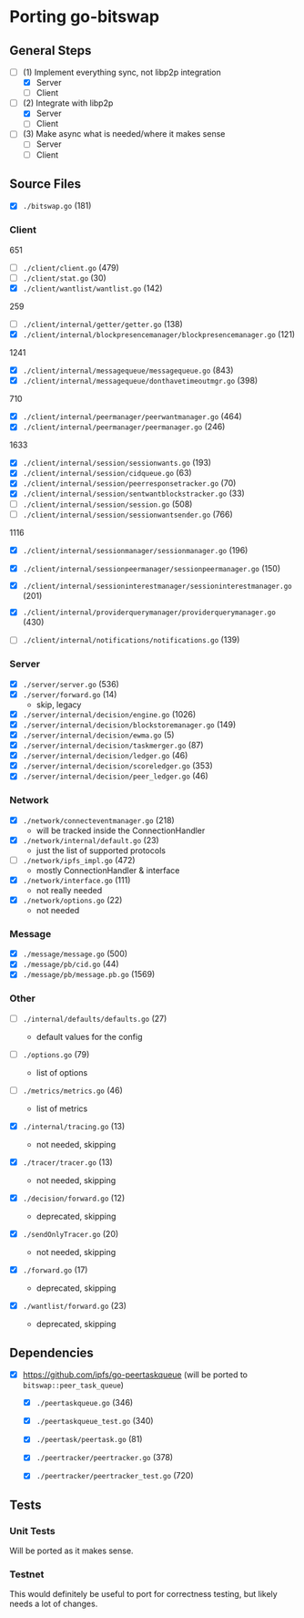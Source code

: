 # Porting go-bitswap 

## General Steps

- [ ] (1) Implement everything sync, not libp2p integration
  - [x] Server
  - [ ] Client
- [ ] (2) Integrate with libp2p
  - [x] Server
  - [ ] Client
- [ ] (3) Make async what is needed/where it makes sense
  - [ ] Server
  - [ ] Client

## Source Files

- [x] `./bitswap.go` (181)

### Client

651
- [ ] `./client/client.go` (479)
- [ ] `./client/stat.go` (30)
- [x] `./client/wantlist/wantlist.go` (142)

259
- [ ] `./client/internal/getter/getter.go` (138)
- [x] `./client/internal/blockpresencemanager/blockpresencemanager.go` (121)

1241
- [x] `./client/internal/messagequeue/messagequeue.go` (843)
- [x] `./client/internal/messagequeue/donthavetimeoutmgr.go` (398)

710
- [x] `./client/internal/peermanager/peerwantmanager.go` (464)
- [x] `./client/internal/peermanager/peermanager.go` (246)

1633
- [x] `./client/internal/session/sessionwants.go` (193)
- [x] `./client/internal/session/cidqueue.go` (63)
- [x] `./client/internal/session/peerresponsetracker.go` (70)
- [x] `./client/internal/session/sentwantblockstracker.go` (33)
- [ ] `./client/internal/session/session.go` (508)
- [ ] `./client/internal/session/sessionwantsender.go` (766)

1116
- [x] `./client/internal/sessionmanager/sessionmanager.go` (196)
- [x] `./client/internal/sessionpeermanager/sessionpeermanager.go` (150)
- [x] `./client/internal/sessioninterestmanager/sessioninterestmanager.go` (201)
- [x] `./client/internal/providerquerymanager/providerquerymanager.go` (430)
- [ ] `./client/internal/notifications/notifications.go` (139)


### Server 

- [x] `./server/server.go` (536)
- [x] `./server/forward.go` (14)
    - skip, legacy
- [x] `./server/internal/decision/engine.go` (1026)
- [x] `./server/internal/decision/blockstoremanager.go` (149)
- [x] `./server/internal/decision/ewma.go` (5)
- [x] `./server/internal/decision/taskmerger.go` (87)
- [x] `./server/internal/decision/ledger.go` (46)
- [x] `./server/internal/decision/scoreledger.go` (353)
- [x] `./server/internal/decision/peer_ledger.go` (46)

### Network

- [x] `./network/connecteventmanager.go` (218)
  - will be tracked inside the ConnectionHandler
- [x] `./network/internal/default.go` (23)
  - just the list of supported protocols
- [ ] `./network/ipfs_impl.go` (472)
  - mostly ConnectionHandler & interface
- [x] `./network/interface.go` (111)
  - not really needed
- [x] `./network/options.go` (22)
  - not needed

### Message

- [x] `./message/message.go` (500)
- [x] `./message/pb/cid.go` (44)
- [x] `./message/pb/message.pb.go` (1569)

### Other

- [ ] `./internal/defaults/defaults.go` (27)
  - default values for the config
- [ ] `./options.go` (79)
  - list of options
- [ ] `./metrics/metrics.go` (46)


  - list of metrics
- [x] `./internal/tracing.go` (13)
  - not needed, skipping
- [x] `./tracer/tracer.go` (13)
  - not needed, skipping
- [x] `./decision/forward.go` (12)
  - deprecated, skipping
- [x] `./sendOnlyTracer.go` (20)
  - not needed, skipping
- [x] `./forward.go` (17)
  - deprecated, skipping
- [x] `./wantlist/forward.go` (23)
  - deprecated, skipping

## Dependencies

- [x] https://github.com/ipfs/go-peertaskqueue (will be ported to `bitswap::peer_task_queue`)
  - [x] `./peertaskqueue.go` (346)
  - [x] `./peertaskqueue_test.go` (340)
  - [x] `./peertask/peertask.go` (81)
  - [x] `./peertracker/peertracker.go` (378)
  - [x] `./peertracker/peertracker_test.go` (720)


## Tests

### Unit Tests

Will be ported as it makes sense.

### Testnet

This would definitely be useful to port for correctness testing, but likely needs a lot of changes.

